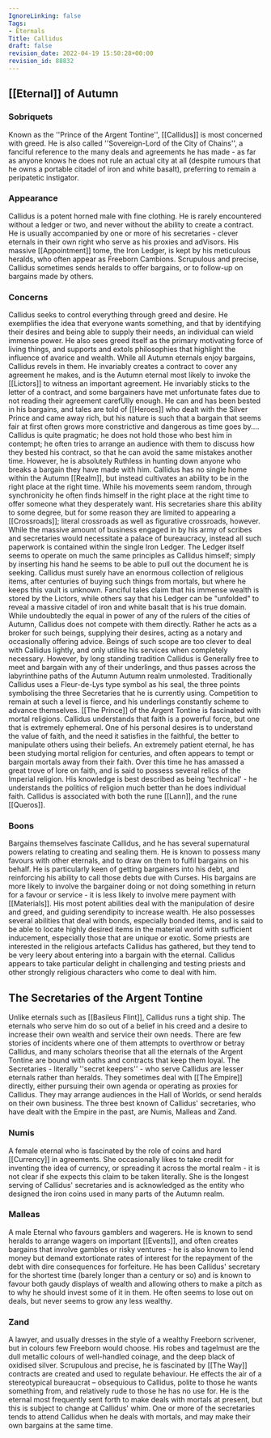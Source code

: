 ```yaml
---
IgnoreLinking: false
Tags:
- Eternals
Title: Callidus
draft: false
revision_date: 2022-04-19 15:50:28+00:00
revision_id: 88832
---
```


## [[Eternal]] of Autumn
### Sobriquets
Known as the ''Prince of the Argent Tontine'', [[Callidus]] is most concerned with greed.
He is also called ''Sovereign-Lord of the City of Chains'', a fanciful reference to the many deals and agreements he has made - as far as anyone knows he does not rule an actual city at all (despite rumours that he owns a portable citadel of iron and white basalt), preferring to remain a peripatetic instigator.
### Appearance
Callidus is a potent horned male with fine clothing. He is rarely encountered without a ledger or two, and never without the ability to create a contract. 
He is usually accompanied by one or more of his secretaries - clever eternals in their own right who serve as his proxies and adVisors. His massive [[Appointment]] tome, the Iron Ledger, is kept by his meticulous heralds, who often appear as Freeborn Cambions. Scrupulous and precise, Callidus sometimes sends heralds to offer bargains, or to follow-up on bargains made by others.
### Concerns
Callidus seeks to control everything through greed and desire. He exemplifies the idea that everyone wants something, and that by identifying their desires and being able to supply their needs, an individual can wield immense power. He also sees greed itself as the primary motivating force of living things, and supports and extols philosophies that highlight the influence of avarice and wealth.
While all Autumn eternals enjoy bargains, Callidus revels in them. He invariably creates a contract to cover any agreement he makes, and is the Autumn eternal most likely to invoke the [[Lictors]] to witness an important agreement. He invariably sticks to the letter of a contract, and some bargainers have met unfortunate fates due to not reading their agreement carefUlly enough. He can and has been bested in his bargains, and tales are told of [[Heroes]] who dealt with the Silver Prince and came away rich, but his nature is such that a bargain that seems fair at first often grows more constrictive and dangerous as time goes by.... Callidus is quite pragmatic; he does not hold those who best him in contempt; he often tries to arrange an audience with them to discuss how they bested his contract, so that he can avoid the same mistakes another time. However, he is absolutely Ruthless in hunting down anyone who breaks a bargain they have made with him.
Callidus has no single home within the Autumn [[Realm]], but instead cultivates an ability to be in the right place at the right time. While his movements seem random, through synchronicity he often finds himself in the right place at the right time to offer someone what they desperately want. His secretaries share this ability to some degree, but for some reason they are limited to appearing a [[Crossroads]]; literal crossroads as well as figurative crossroads, however.
While the massive amount of business engaged in by his army of scribes and secretaries would necessitate a palace of bureaucracy, instead all such paperwork is contained within the single Iron Ledger. The Ledger itself seems to operate on much the same principles as Callidus himself; simply by inserting his hand he seems to be able to pull out the document he is seeking.
Callidus must surely have an enormous collection of religious items, after centuries of buying such things from mortals, but where he keeps this vault is unknown. Fanciful tales claim that his immense wealth is stored by the Lictors, while others say that his Ledger can be "unfolded" to reveal a massive citadel of iron and white basalt that is his true domain.
While undoubtedly the equal in power of any of the rulers of the cities of Autumn, Callidus does not compete with them directly. Rather he acts as a broker for such beings, supplying their desires, acting as a notary and occasionally offering advice. Beings of such scope are too clever to deal with Callidus lightly, and only utilise his services when completely necessary. However, by long standing tradition Callidus is Generally free to meet and bargain with any of their underlings, and thus passes across the labyrinthine paths of the Autumn Autumn realm unmolested.
Traditionally Callidus uses a Fleur-de-Lys type symbol as his seal, the three points symbolising the three Secretaries that he is currently using. Competition to remain at such a level is fierce, and his underlings constantly scheme to advance themselves.
[[The Prince]] of the Argent Tontine is fascinated with mortal religions. Callidus understands that faith is a powerful force, but one that is extremely ephemeral. One of his personal desires is to understand the value of faith, and the need it satisfies in the faithful, the better to manipulate others using their beliefs. An extremely patient eternal, he has been studying mortal religion for centuries, and often appears to tempt or bargain mortals away from their faith. Over this time he has amassed a great trove of lore on faith, and is said to possess several relics of the Imperial religion. His knowledge is best described as being 'technical' - he understands the politics of religion much better than he does individual faith.
Callidus is associated with both the rune [[Lann]], and the rune [[Queros]].
### Boons
Bargains themselves fascinate Callidus, and he has several supernatural powers relating to creating and sealing them. He is known to possess many favours with other eternals, and to draw on them to fulfil bargains on his behalf. He is particularly keen of getting bargainers into his debt, and reinforcing his ability to call those debts due with Curses. His bargains are more likely to involve the bargainer doing or not doing something in return for a favour or service - it is less likely to involve mere payment with [[Materials]].
His most potent abilities deal with the manipulation of desire and greed, and guiding serendipity to increase wealth. He also possesses several abilities that deal with bonds, especially bonded items, and is said to be able to locate highly desired items in the material world with sufficient inducement, especially those that are unique or exotic. 
Some priests are interested in the religious artefacts Callidus has gathered, but they tend to be very leery about entering into a bargain with the eternal. Callidus appears to take particular delight in challenging and testing priests and other strongly religious characters who come to deal with him.
## The Secretaries of the Argent Tontine
Unlike eternals such as [[Basileus Flint]], Callidus runs a tight ship. The eternals who serve him do so out of a belief in his creed and a desire to increase their own wealth and service their own needs. There are few stories of incidents where one of them attempts to overthrow or betray Callidus, and many scholars theorise that all the eternals of the Argent Tontine are bound with oaths and contracts that keep them loyal.
The Secretaries - literally ''secret keepers'' - who serve Callidus are lesser eternals rather than heralds. They sometimes deal with [[The Empire]] directly, either pursuing their own agenda or operating as proxies for Callidus. They may arrange audiences in the Hall of Worlds, or send heralds on their own business. The three best known of Callidus' secretaries, who have dealt with the Empire in the past, are Numis, Malleas and Zand.
### Numis
A female eternal who is fascinated by the role of coins and hard [[Currency]] in agreements. She occasionally likes to take credit for inventing the idea of currency, or spreading it across the mortal realm - it is not clear if she expects this claim to be taken literally. She is the longest serving of Callidus' secretaries and is acknowledged as the entity who designed the iron coins used in many parts of the Autumn realm.
### Malleas
A male Eternal who favours gamblers and wagerers. He is known to send heralds to arrange wagers on important [[Events]], and often creates bargains that involve gambles or risky ventures - he is also known to lend money but demand extortionate rates of interest for the repayment of the debt with dire consequences for forfeiture. He has been Callidus' secretary for the shortest time (barely longer than a century or so) and is known to favour both gaudy displays of wealth and allowing others to make a pitch as to why he should invest some of it in them. He often seems to lose out on deals, but never seems to grow any less wealthy.
### Zand
A lawyer, and usually dresses in the style of a wealthy Freeborn scrivener, but in colours few Freeborn would choose. His robes and tagelmust are the dull metallic colours of well-handled coinage, and the deep black of oxidised silver. Scrupulous and precise, he is fascinated by [[The Way]] contracts are created and used to regulate behaviour. He effects the air of a stereotypical bureaucrat – obsequious to Callidus, polite to those he wants something from, and relatively rude to those he has no use for. He is the eternal most frequently sent forth to make deals with mortals at present, but this is subject to change at Callidus' whim. 
One or more of the secretaries tends to attend Callidus when he deals with mortals, and may make their own bargains at the same time.